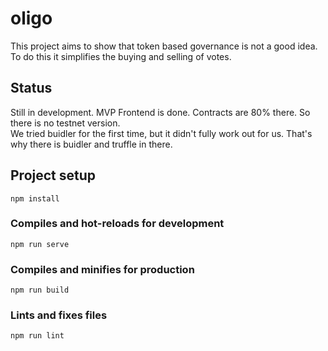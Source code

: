 # oligo

This project aims to show that token based governance is not a good idea.  
To do this it simplifies the buying and selling of votes.  


## Status

Still in development. MVP Frontend is done. Contracts are 80% there. So there is no testnet version.  
We tried buidler for the first time, but it didn't fully work out for us. That's why there is buidler and truffle in there.  

## Project setup
```
npm install
```

### Compiles and hot-reloads for development
```
npm run serve
```

### Compiles and minifies for production
```
npm run build
```

### Lints and fixes files
```
npm run lint
```


